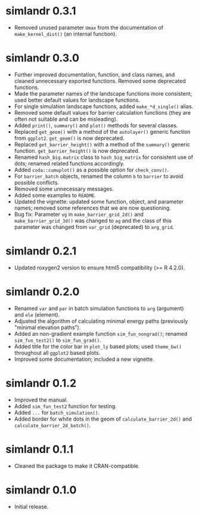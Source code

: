 # simlandr 0.3.1

- Removed unused parameter `Umax` from the documentation of `make_kernel_dist()` (an internal function).

# simlandr 0.3.0

- Further improved documentation, function, and class names, and cleaned unnecessary exported functions. Removed some deprecated functions.
- Made the parameter names of the landscape functions more consistent; used better default values for landscape functions.
- For single simulation landscape functions, added `make_*d_single()` alias.
- Removed some default values for barrier calculation functions (they are often not suitable and can be misleading).
- Added `print()`, `summary()` and `plot()` methods for several classes.
- Replaced `get_geom()` with a method of the `autolayer()` generic function from `ggplot2`. `get_geom()` is now deprecated.
- Replaced `get_barrier_height()` with a method of the `summary()` generic function. `get_barrier_height()` is now deprecated.
- Renamed `hash_big.matrix` class to `hash_big_matrix` for consistent use of dots; renamed related functions accordingly.
- Added `coda::cumuplot()` as a possible option for `check_conv()`.
- For `barrier_batch` objects, renamed the column `b` to `barrier` to avoid possible conflicts.
- Removed some unnecessary messages.
- Added some examples to `README`.
- Updated the vignette: updated some function, object, and parameter names; removed some references that we are now questioning.
- Bug fix: Parameter `vg` in `make_barrier_grid_2d()` and `make_barrier_grid_3d()` was changed to `ag` and the class of this parameter was changed from `var_grid` (deprecated) to `arg_grid`. 

# simlandr 0.2.1

- Updated roxygen2 version to ensure html5 compatibility (>= R 4.2.0).

# simlandr 0.2.0

- Renamed `var` and `par` in batch simulation functions to `arg` (argument) and `ele` (element).
- Adjusted the algorithm of calculating minimal energy paths (previously "minimal elevation paths").
- Added an non-gradient example function `sim_fun_nongrad()`; renamed `sim_fun_test2()` to `sim_fun_grad()`.
- Added title for the color bar in `plot_ly` based plots; used `theme_bw()` throughout all `ggplot2` based plots.
- Improved some documentation; included a new vignette.

# simlandr 0.1.2

- Improved the manual.
- Added `sim_fun_test2` function for testing.
- Added `...` for `batch_simulation()`.
- Added border for white dots in the geom of `calculate_barrier_2d()` and `calculate_barrier_2d_batch()`.

# simlandr 0.1.1

- Cleaned the package to make it CRAN-compatible.

# simlandr 0.1.0

- Initial release.
